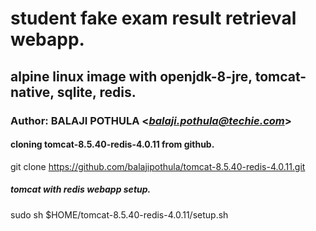 # student fake exam result retrieval webapp.
## alpine linux image with openjdk-8-jre, tomcat-native, sqlite, redis.
### Author: BALAJI POTHULA <*balaji.pothula@techie.com*>

#### cloning tomcat-8.5.40-redis-4.0.11 from github.
git clone https://github.com/balajipothula/tomcat-8.5.40-redis-4.0.11.git

##### tomcat with redis webapp setup.
sudo sh $HOME/tomcat-8.5.40-redis-4.0.11/setup.sh
